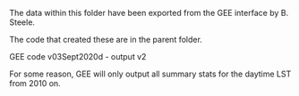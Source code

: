The data within this folder have been exported from the GEE interface by B. Steele. 

The code that created these are in the parent folder.

GEE code v03Sept2020d - output v2

For some reason, GEE will only output all summary stats for the daytime LST from 2010 on.